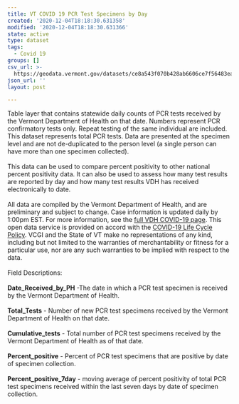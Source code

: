 ```yaml
---
title: VT COVID 19 PCR Test Specimens by Day
created: '2020-12-04T18:18:30.631358'
modified: '2020-12-04T18:18:30.631366'
state: active
type: dataset
tags:
  - Covid 19
groups: []
csv_url: >-
  https://geodata.vermont.gov/datasets/ce8a543f070b428ab6606ce7f56483ea_0.csv?outSR=%7B%22latestWkid%22%3A3857%2C%22wkid%22%3A102100%7D
json_url: ''
layout: post

---
```

<div>Table layer that contains statewide daily counts of PCR tests received by the Vermont Department of Health on that date. Numbers represent PCR confirmatory tests only. Repeat testing of the same individual are included. This dataset represents total PCR tests. Data are presented at the specimen level and are not de-duplicated to the person level (a single person can have more than one specimen collected).<br /></div><div><br /></div><div>This data can be used to compare percent positivity to other national percent positivity data. It can also be used to assess how many test results are reported by day and how many test results VDH has received electronically to date.<br /></div><div><br /></div><div>All data are compiled by the Vermont Department of Health, and are preliminary and subject to change. Case information is updated daily by 1:00pm EST. For more information, see the <a href='https://www.healthvermont.gov/response/infectious-disease/2019-novel-coronavirus' rel='nofollow ugc' target='_blank'>full VDH COVID-19 page</a>. This open data service is provided on accord with the <a href='https://maps.vcgi.vermont.gov/opendata/lifecycle/VCGI_COVID19_LifeCyclePolicy.pdf' rel='nofollow ugc' target='_blank'>COVID-19 Life Cycle Policy</a>. VCGI and the State of VT make no representations of any kind, including but not limited to the warranties of merchantability or fitness for a particular use, nor are any such warranties to be implied with respect to the data.</div><div><br /></div><div>Field Descriptions:</div><div><br /></div><div><span style='font-weight:bold;'>Date_Received_by_PH</span> -The date in which a PCR test specimen is received by the Vermont Department of Health.</div><div><br /></div><div><span style='font-weight:bold;'>Total_Tests</span> - Number of new PCR test specimens received by the Vermont Department of Health on that date.</div><div><span style='font-weight:bold;'><br /></span></div><div><span style='font-weight:bold;'>Cumulative_tests</span> - Total number of PCR test specimens received by the Vermont Department of Health as of that date.</div><div><span style='font-weight:bold;'><br /></span></div><div><span style='font-weight:bold;'>Percent_positive</span> - Percent of PCR test specimens that are positive by date of specimen collection.</div><div><span style='font-weight:bold;'><br /></span></div><div><span style='font-weight:bold;'>Percent_positive_7day</span> - moving average of percent positivity of total PCR test specimens received within the last seven days by date of specimen collection.<br /></div>
